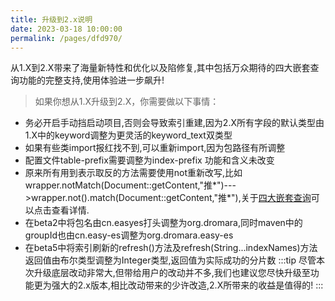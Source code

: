 ```yaml
---
title: 升级到2.x说明
date: 2023-03-18 10:00:00
permalink: /pages/dfd970/
---
```

从1.X到2.X带来了海量新特性和优化以及陷修复,其中包括万众期待的四大嵌套查询功能的完整支持,使用体验进一步飙升!

> 如果你想从1.X升级到2.X，你需要做以下事情：

* 务必开启手动挡启动项目,否则会导致索引重建,因为2.X所有字段的默认类型由1.X中的keyword调整为更灵活的keyword_text双类型
* 如果有些类import报红找不到,可以重新import,因为包路径有所调整
* 配置文件table-prefix需要调整为index-prefix 功能和含义未改变
* 原来所有用到表示取反的方法需要使用not重新改写,比如wrapper.notMatch(Document::getContent,"推*")--->wrapper.not().match(Document::getContent,"推*"),关于[四大嵌套查询](/pages/17ea0a/)可以点击查看详情.
* 在beta2中将包名由cn.easyes打头调整为org.dromara,同时maven中的groupId也由cn.easy-es调整为org.dromara.easy-es
* 在beta5中将索引刷新的refresh()方法及refresh(String...indexNames)方法返回值由布尔类型调整为Integer类型,返回值为实际成功的分片数
:::tip
尽管本次升级底层改动非常大,但带给用户的改动并不多,我们也建议您尽快升级至功能更为强大的2.x版本,相比改动带来的少许改造,2.X所带来的收益是值得的!
:::